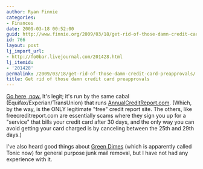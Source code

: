 ```yaml
---
author: Ryan Finnie
categories:
- Finances
date: 2009-03-18 00:52:00
guid: http://www.finnie.org/2009/03/18/get-rid-of-those-damn-credit-card-preapprovals/
id: 766
layout: post
lj_import_url:
- http://fo0bar.livejournal.com/201428.html
lj_itemid:
- '201428'
permalink: /2009/03/18/get-rid-of-those-damn-credit-card-preapprovals/
title: Get rid of those damn credit card preapprovals
---
```

[Go here, now.](https://www.optoutprescreen.com/) It's legit; it's run by the same cabal (Equifax/Experian/TransUnion) that runs [AnnualCreditReport.com](https://www.annualcreditreport.com/). (Which, by the way, is the ONLY legitimate "free" credit report site. The others, like freecreditreport.com are essentially scams where they sign you up for a "service" that bills your credit card after 30 days, and the only way you can avoid getting your card charged is by canceling between the 25th and 29th days.)

I've also heard good things about [Green Dimes](http://www.greendimes.com/) (which is apparently called Tonic now) for general purpose junk mail removal, but I have not had any experience with it.
